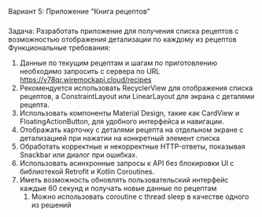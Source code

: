 Вариант 5: Приложение "Книга рецептов"
###
Задача: Разработать приложение для получения списка рецептов с возможностью отображения детализации по каждому из рецептов
Функциональные требования:
1. Данные по текущим рецептам и шагам по приготовлению необходимо запросить с сервера по URL https://v78qr.wiremockapi.cloud/recipes
2. Рекомендуется использовать RecyclerView для отображения списка рецептов, а ConstraintLayout или LinearLayout для экрана с деталями рецепта.
3. Использовать компоненты Material Design, такие как CardView и FloatingActionButton, для удобного интерфейса и навигации.
4. Отображать карточку с деталями рецепта на отдельном экране с детализацией при нажатии на конкретный элемент списка 
5. Обработать корректные и некорректные HTTP-ответы, показывая Snackbar или диалог при ошибках.
6. Использовать асинхронные запросы к API без блокировки UI с библиотекой Retrofit и Kotlin Coroutines.
7. Иметь возможность обновлять пользовательский интерфейс каждые 60 секунд и получать новые данные по рецептам
    1. Можно использовать coroutine с thread sleep в качестве одного из решений
###
